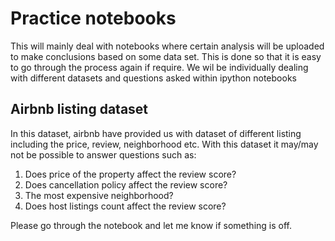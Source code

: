 # Practice notebooks

This will mainly deal with notebooks where certain analysis will be uploaded to make conclusions based on some data set. This is done so that it is easy to go through the process again if require. We wil be individually dealing with different datasets and questions asked within ipython notebooks

## Airbnb listing dataset
In this dataset, airbnb have provided us with dataset of different listing including the price, review, neighborhood etc. With this dataset it may/may not be possible to answer questions such as:

1. Does price of the property affect the review score?
2. Does cancellation policy affect the review score?
3. The most expensive neighborhood?
4. Does host listings count affect the review score?

Please go through the notebook and let me know if something is off. 
